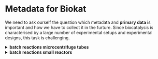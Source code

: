 # Metadata for Biokat

We need to ask ourself the question which metadata and **primary data** is important and how we have to collect it in the furture. Since biocatalysis is characterised by a large number of experimental setups and experimental designs, this task is challenging.

<details><summary> 
<b>batch reactions microcentrifuge tubes</b>
</summary>

| Metadata | value | 
| ------ | ------ |
| Material | e.g polypropylene|
| Vessel volume | eg. 1.5 mL |
| Start volume | eg. 1 mL |
| End volume | 0.7 mL |
 
</details>

<details><summary> 
<b>batch reactions small  reactors</b>
</summary>

In this section we want to collect metadata from batch reactions
 
| Metadata | value | 
| ------ | ------ |
| Material | e.g polypropylene|
| Vessel volume | eg. 1.5 mL |
| Start volume | eg. 1 mL |
| End volume | 0.7 mL |
 
</details>



